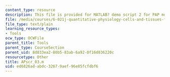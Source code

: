 ```yaml
---
content_type: resource
description: This file is provided for MATLAB? demo script 2 for PAP model (M).
file: /media/courses/6-021j-quantitative-physiology-cells-and-tissues-fall-2004/ed6826adabdc32679aef96e85fcfdbf6_APscr_03.m
file_type: text/plain
learning_resource_types:
- Tools
ocw_type: OCWFile
parent_title: Tools
parent_type: CourseSection
parent_uid: 8d033ea2-80b5-83ab-6a92-0f16d036220c
resourcetype: Other
title: APscr_03.m
uid: ed6826ad-abdc-3267-9aef-96e85fcfdbf6
---
```

